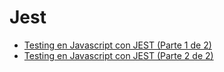 # Jest

- [Testing en Javascript con JEST (Parte 1 de 2)](https://tecnops.es/testing-en-javascript-con-jest-parte-1-de-2/)
- [Testing en Javascript con JEST (Parte 2 de 2)](https://tecnops.es/testing-en-javascript-con-jest-parte-2-de-2/)
